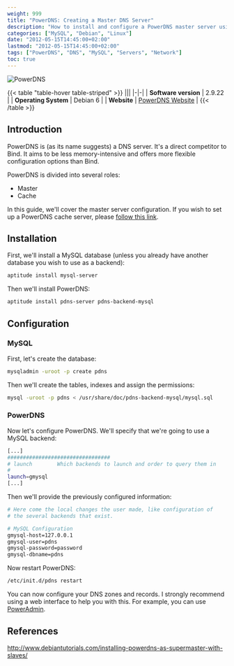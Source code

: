 ```yaml
---
weight: 999
title: "PowerDNS: Creating a Master DNS Server"
description: "How to install and configure a PowerDNS master server using a MySQL backend on Debian"
categories: ["MySQL", "Debian", "Linux"]
date: "2012-05-15T14:45:00+02:00"
lastmod: "2012-05-15T14:45:00+02:00"
tags: ["PowerDNS", "DNS", "MySQL", "Servers", "Network"]
toc: true
---
```


![PowerDNS](/images/powerdns_logo.avif)

{{< table "table-hover table-striped" >}}
|||
|-|-|
| **Software version** | 2.9.22 |
| **Operating System** | Debian 6 |
| **Website** | [PowerDNS Website](https://www.powerdns.com) |
{{< /table >}}

## Introduction

PowerDNS is (as its name suggests) a DNS server. It's a direct competitor to Bind. It aims to be less memory-intensive and offers more flexible configuration options than Bind.

PowerDNS is divided into several roles:
- Master
- Cache

In this guide, we'll cover the master server configuration. If you wish to set up a PowerDNS cache server, please [follow this link](../powerdns_:_créer_un_serveur_de_cache_dns/).

## Installation

First, we'll install a MySQL database (unless you already have another database you wish to use as a backend):

```bash
aptitude install mysql-server
```

Then we'll install PowerDNS:

```bash
aptitude install pdns-server pdns-backend-mysql
```

## Configuration

### MySQL

First, let's create the database:

```bash
mysqladmin -uroot -p create pdns
```

Then we'll create the tables, indexes and assign the permissions:

```bash
mysql -uroot -p pdns < /usr/share/doc/pdns-backend-mysql/mysql.sql
```

### PowerDNS

Now let's configure PowerDNS. We'll specify that we're going to use a MySQL backend:

```bash {linenos=table,hl_lines=[5]}
[...]
#################################
# launch        Which backends to launch and order to query them in
#
launch=gmysql
[...]
```

Then we'll provide the previously configured information:

```bash {linenos=table,hl_lines=[4,5,6,7,8]}
# Here come the local changes the user made, like configuration of 
# the several backends that exist.

# MySQL Configuration
gmysql-host=127.0.0.1
gmysql-user=pdns
gmysql-password=password
gmysql-dbname=pdns
```

Now restart PowerDNS:

```bash
/etc/init.d/pdns restart
```

You can now configure your DNS zones and records. I strongly recommend using a web interface to help you with this. For example, you can use [PowerAdmin](../PowerAdmin_:_Une_interface_d'administration_pour_PowerDNS/).

## References

http://www.debiantutorials.com/installing-powerdns-as-supermaster-with-slaves/
